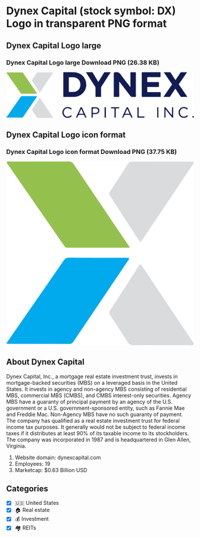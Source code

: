 # Dynex Capital (stock symbol: DX) Logo in transparent PNG format

## Dynex Capital Logo large

### Dynex Capital Logo large Download PNG (26.38 KB)

![Dynex Capital Logo large Download PNG (26.38 KB)](/img/orig/DX_BIG-89d01995.png)

## Dynex Capital Logo icon format

### Dynex Capital Logo icon format Download PNG (37.75 KB)

![Dynex Capital Logo icon format Download PNG (37.75 KB)](/img/orig/DX-3c7dd70e.png)

## About Dynex Capital

Dynex Capital, Inc., a mortgage real estate investment trust, invests in mortgage-backed securities (MBS) on a leveraged basis in the United States. It invests in agency and non-agency MBS consisting of residential MBS, commercial MBS (CMBS), and CMBS interest-only securities. Agency MBS have a guaranty of principal payment by an agency of the U.S. government or a U.S. government-sponsored entity, such as Fannie Mae and Freddie Mac. Non-Agency MBS have no such guaranty of payment. The company has qualified as a real estate investment trust for federal income tax purposes. It generally would not be subject to federal income taxes if it distributes at least 90% of its taxable income to its stockholders. The company was incorporated in 1987 and is headquartered in Glen Allen, Virginia.

1. Website domain: dynexcapital.com
2. Employees: 19
3. Marketcap: $0.63 Billion USD


## Categories
- [x] 🇺🇸 United States
- [x] 🏠 Real estate
- [x] 💰 Investment
- [x] 🏘️ REITs
